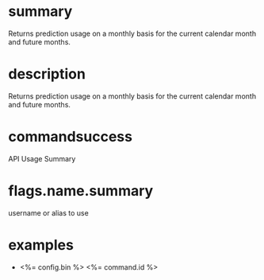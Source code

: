 # summary

Returns prediction usage on a monthly basis for the current calendar month and future months.

# description

Returns prediction usage on a monthly basis for the current calendar month and future months.

# commandsuccess

API Usage Summary

# flags.name.summary

username or alias to use

# examples

- <%= config.bin %> <%= command.id %>
